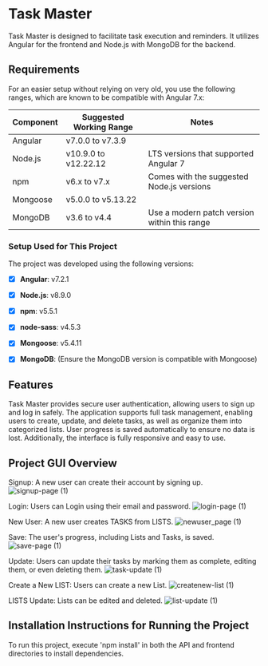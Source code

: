 # Task Master
Task Master is designed to facilitate task execution and reminders. It utilizes Angular for the frontend and Node.js with MongoDB for the backend.

## Requirements
For an easier setup without relying on very old, you use the following ranges, which are known to be compatible with Angular 7.x:

| Component   | Suggested Working Range     | Notes                                        |
|-------------|-----------------------------|----------------------------------------------|
| Angular     | v7.0.0 to v7.3.9            |                                              | 
| Node.js     | v10.9.0 to v12.22.12        | LTS versions that supported Angular 7        |
| npm         | v6.x to v7.x                | Comes with the suggested Node.js versions    |
| Mongoose    | v5.0.0 to v5.13.22          |                                              |
| MongoDB     | v3.6 to v4.4                | Use a modern patch version within this range |

### Setup Used for This Project
The project was developed using the following versions:

- [x] **Angular**: v7.2.1  
- [x] **Node.js**: v8.9.0  
- [x] **npm**: v5.5.1  
- [x] **node-sass**: v4.5.3  
- [x] **Mongoose**: v5.4.11  
- [x] **MongoDB**: (Ensure the MongoDB version is compatible with Mongoose)


## Features
Task Master provides secure user authentication, allowing users to sign up and log in safely. The application supports full task management, enabling users to create, update, and delete tasks, as well as organize them into categorized lists. User progress is saved automatically to ensure no data is lost. Additionally, the interface is fully responsive and easy to use.


## Project GUI Overview
Signup: A new user can create their account by signing up.
![signup-page (1)](https://github.com/Obyedullahilmamun/Task-Master/assets/78032583/3e81dba9-3918-4880-b484-debd67521dce)

Login: Users can Login using their email and password.
![login-page (1)](https://github.com/Obyedullahilmamun/Task-Master/assets/78032583/7791a89e-4f5a-4594-bbb7-b3375e71bba6)

New User: A new user creates TASKS from LISTS.
![newuser_page (1)](https://github.com/Obyedullahilmamun/Task-Master/assets/78032583/2fd1995c-88d8-4d5d-9f73-32499c6e2640)

Save: The user's progress, including Lists and Tasks, is saved.
![save-page (1)](https://github.com/Obyedullahilmamun/Task-Master/assets/78032583/1db294c0-248f-487f-b867-df2365220149)

Update: Users can update their tasks by marking them as complete, editing them, or even deleting them.
![task-update (1)](https://github.com/Obyedullahilmamun/Task-Master/assets/78032583/b3bf3855-4d38-49f8-b32c-178938681923)

Create a New LIST: Users can create a new List.
![createnew-list (1)](https://github.com/Obyedullahilmamun/Task-Master/assets/78032583/744cb2a2-24aa-45e6-827e-f68e5b6f8328)

LISTS Update: Lists can be edited and deleted.
![list-update (1)](https://github.com/Obyedullahilmamun/Task-Master/assets/78032583/709f7da7-c60e-4c2d-ab97-3e1ad898a123)

## Installation Instructions for Running the Project
To run this project, execute 'npm install' in both the API and frontend directories to install dependencies.

